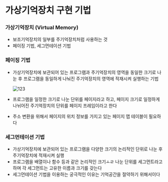 # 가상기억장치 구현 기법

### 가상기억장치 (Virtual Memory)

- 보조기억장치의 일부를 주기억장치처럼 사용하는 것
- 페이징 기법, 세그먼테이션 기법



### 페이징 기법

- 가상기억장치에 보관되어 있는 프로그램과 주기억장치의 영역을 동일한 크기로 나눈 후 프로그램을 동일하게 나눠진 주기억장치의 영역에 적재시켜 실행하는 기법

  ![123](https://user-images.githubusercontent.com/86362202/136691844-34d69637-2773-4233-b863-1dcc58f7e519.png)

- 프로그램을 일정한 크기로 나눈 단위를 페이지라고 하고, 페이지 크기로 일정하게 나뉘어진 주기억장치의 단위를 페이지 프레임이라고 한다

- 주소 변환을 위해서 페이지의 위치 정보를 가지고 있는 페이지 맵 테이블이 필요하다



### 세그먼테이션 기법

- 가상기억장치에 보관되어 있는 프로그램을 다양한 크기의 논리적인 단위로 나눈 후 주기억장치에 적재시켜 실행
- 프로그램을 배열이나 함수 등과 같은 논리적인 크기ㅗㄹ 나눈 단위를 세그먼트라고하며 각 세그먼트는 고유한 이름과  크기를 갖는다
- 세그먼테이션 기법을 이용하는 궁극적인 이유는 기억공간을 절약하기 위해서이다
